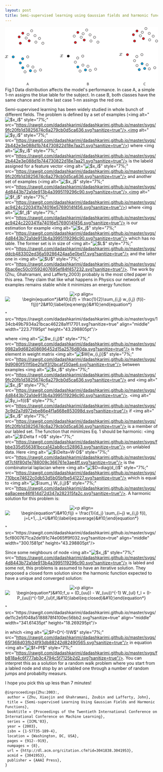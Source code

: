 ```yaml
---
layout: post
title: Semi-supervised learning using Gaussian fields and harmonic functions
---
```


![_config.yml](/images/semi-example-1.svg)
Fig.1 Data distribution affects the model's performance. In case A, a simple 1-nn assigns the blue lable for the subject. In case B, both classes have the same chance and in the last case 1-nn assings the red one.  

Semi-supervised learning has been widely studied in whole bunch of different fields.
The problem is defined by a set of examples (<img alt="<img alt="$x_i$" style="top:7%;" src="https://rawgit.com/dadashkarimi/dadashkarimi.github.io/master/svgs/9fc20fb1d3825674c6a279cb0d5ca636.svg?sanitize=true"/>" style="7%;" src="https://rawgit.com/dadashkarimi/dadashkarimi.github.io/master/svgs/9fc20fb1d3825674c6a279cb0d5ca636.svg?sanitize=true"/>,<img alt="<img alt="$y_i$" style="top:7%;" src="https://rawgit.com/dadashkarimi/dadashkarimi.github.io/master/svgs/2b442e3e088d1b744730822d18e7aa21.svg?sanitize=true"/>" style="7%;" src="https://rawgit.com/dadashkarimi/dadashkarimi.github.io/master/svgs/2b442e3e088d1b744730822d18e7aa21.svg?sanitize=true"/>) where <img alt="<img alt="$y_i$" style="top:7%;" src="https://rawgit.com/dadashkarimi/dadashkarimi.github.io/master/svgs/2b442e3e088d1b744730822d18e7aa21.svg?sanitize=true"/>" style="7%;" src="https://rawgit.com/dadashkarimi/dadashkarimi.github.io/master/svgs/2b442e3e088d1b744730822d18e7aa21.svg?sanitize=true"/> is the labeld assigned for a feature vector <img alt="<img alt="$x_i$" style="top:7%;" src="https://rawgit.com/dadashkarimi/dadashkarimi.github.io/master/svgs/9fc20fb1d3825674c6a279cb0d5ca636.svg?sanitize=true"/>" style="7%;" src="https://rawgit.com/dadashkarimi/dadashkarimi.github.io/master/svgs/9fc20fb1d3825674c6a279cb0d5ca636.svg?sanitize=true"/> and another set of examples (<img alt="<img alt="$x_j$" style="top:7%;" src="https://rawgit.com/dadashkarimi/dadashkarimi.github.io/master/svgs/4d8443b72a1de913b4a3995119296c90.svg?sanitize=true"/>" style="7%;" src="https://rawgit.com/dadashkarimi/dadashkarimi.github.io/master/svgs/4d8443b72a1de913b4a3995119296c90.svg?sanitize=true"/>,<img alt="<img alt="$f_j$" style="top:7%;" src="https://rawgit.com/dadashkarimi/dadashkarimi.github.io/master/svgs/ac9424c220341fa74016e5769014f456.svg?sanitize=true"/>" style="7%;" src="https://rawgit.com/dadashkarimi/dadashkarimi.github.io/master/svgs/ac9424c220341fa74016e5769014f456.svg?sanitize=true"/>) where <img alt="<img alt="$f_j$" style="top:7%;" src="https://rawgit.com/dadashkarimi/dadashkarimi.github.io/master/svgs/ac9424c220341fa74016e5769014f456.svg?sanitize=true"/>" style="7%;" src="https://rawgit.com/dadashkarimi/dadashkarimi.github.io/master/svgs/ac9424c220341fa74016e5769014f456.svg?sanitize=true"/> is our estimation for example <img alt="<img alt="$x_j$" style="top:7%;" src="https://rawgit.com/dadashkarimi/dadashkarimi.github.io/master/svgs/4d8443b72a1de913b4a3995119296c90.svg?sanitize=true"/>" style="7%;" src="https://rawgit.com/dadashkarimi/dadashkarimi.github.io/master/svgs/4d8443b72a1de913b4a3995119296c90.svg?sanitize=true"/> which has no lable.
 The former set is in size of <img alt="<img alt="$L$" style="top:7%;" src="https://rawgit.com/dadashkarimi/dadashkarimi.github.io/master/svgs/ddcb483302ed36a59286424aa5e0be17.svg?sanitize=true"/>" style="7%;" src="https://rawgit.com/dadashkarimi/dadashkarimi.github.io/master/svgs/ddcb483302ed36a59286424aa5e0be17.svg?sanitize=true"/> and the latter one in <img alt="<img alt="$U$" style="top:7%;" src="https://rawgit.com/dadashkarimi/dadashkarimi.github.io/master/svgs/6bac6ec50c01592407695ef84f457232.svg?sanitize=true"/>" style="7%;" src="https://rawgit.com/dadashkarimi/dadashkarimi.github.io/master/svgs/6bac6ec50c01592407695ef84f457232.svg?sanitize=true"/>.
The work by (Zhu, Ghahramani, and Lafferty,2003) probably is the most cited paper in this area. 
They claim that like what happens in Physics our network of examples remains stable while it minimizes an energy function:

<p align="center"><img alt="<p align="center"><img alt="\begin{equation*}&amp;#10;E(f) = \frac{1}{2}\sum_{i,j} w_{i,j} (f(i)-f(j))^2&amp;#10;\label{eq:energy}&amp;#10;\end{equation*}" src="https://rawgit.com/dadashkarimi/dadashkarimi.github.io/master/svgs/70748d381608689f6dd679a6445edd69.svg?sanitize=true" align="middle" width="292.8156pt" height="43.298805pt"/></p>" src="https://rawgit.com/dadashkarimi/dadashkarimi.github.io/master/svgs/134cb49b7934a21bcac46228a1f17701.svg?sanitize=true" align="middle" width="223.71195pt" height="43.298805pt"/></p>

where <img alt="<img alt="$w_{i,j}$" style="top:7%;" src="https://rawgit.com/dadashkarimi/dadashkarimi.github.io/master/svgs/9982a9d682d08696452d15a2576d80da.svg?sanitize=true"/>" style="7%;" src="https://rawgit.com/dadashkarimi/dadashkarimi.github.io/master/svgs/9982a9d682d08696452d15a2576d80da.svg?sanitize=true"/> is the element in weight matrix <img alt="<img alt="$W[w_{i,j}]$" style="top:7%;" src="https://rawgit.com/dadashkarimi/dadashkarimi.github.io/master/svgs/9d9080f511f5be2fa1f312bcaf250ae6.svg?sanitize=true"/>" style="7%;" src="https://rawgit.com/dadashkarimi/dadashkarimi.github.io/master/svgs/9d9080f511f5be2fa1f312bcaf250ae6.svg?sanitize=true"/> between examples <img alt="<img alt="$x_i$" style="top:7%;" src="https://rawgit.com/dadashkarimi/dadashkarimi.github.io/master/svgs/9fc20fb1d3825674c6a279cb0d5ca636.svg?sanitize=true"/>" style="7%;" src="https://rawgit.com/dadashkarimi/dadashkarimi.github.io/master/svgs/9fc20fb1d3825674c6a279cb0d5ca636.svg?sanitize=true"/> and <img alt="<img alt="$x_j$" style="top:7%;" src="https://rawgit.com/dadashkarimi/dadashkarimi.github.io/master/svgs/4d8443b72a1de913b4a3995119296c90.svg?sanitize=true"/>" style="7%;" src="https://rawgit.com/dadashkarimi/dadashkarimi.github.io/master/svgs/4d8443b72a1de913b4a3995119296c90.svg?sanitize=true"/>. <img alt="<img alt="$y_i=f(i)$" style="top:7%;" src="https://rawgit.com/dadashkarimi/dadashkarimi.github.io/master/svgs/3c9d2a7d972ebe86e4f1a668e853098d.svg?sanitize=true"/>" style="7%;" src="https://rawgit.com/dadashkarimi/dadashkarimi.github.io/master/svgs/3c9d2a7d972ebe86e4f1a668e853098d.svg?sanitize=true"/> if <img alt="<img alt="$x_i$" style="top:7%;" src="https://rawgit.com/dadashkarimi/dadashkarimi.github.io/master/svgs/9fc20fb1d3825674c6a279cb0d5ca636.svg?sanitize=true"/>" style="7%;" src="https://rawgit.com/dadashkarimi/dadashkarimi.github.io/master/svgs/9fc20fb1d3825674c6a279cb0d5ca636.svg?sanitize=true"/> is a member of our labled set.
The function that minimizes Eq. 1 should be harmonic: <img alt="<img alt="$\Delta f =0$" style="top:7%;" src="https://rawgit.com/dadashkarimi/dadashkarimi.github.io/master/svgs/fbbe335d556381bcca142ab8cc528963.svg?sanitize=true"/>" style="7%;" src="https://rawgit.com/dadashkarimi/dadashkarimi.github.io/master/svgs/fbbe335d556381bcca142ab8cc528963.svg?sanitize=true"/> on unlabled data. Here <img alt="<img alt="$\Delta=W-D$" style="top:7%;" src="https://rawgit.com/dadashkarimi/dadashkarimi.github.io/master/svgs/df7cf4f80d1e788009c366761e3ae4ff.svg?sanitize=true"/>" style="7%;" src="https://rawgit.com/dadashkarimi/dadashkarimi.github.io/master/svgs/df7cf4f80d1e788009c366761e3ae4ff.svg?sanitize=true"/> is the combinatorial laplacian where <img alt="<img alt="$D=diag(d_i)$" style="top:7%;" src="https://rawgit.com/dadashkarimi/dadashkarimi.github.io/master/svgs/710bce74622c0db53d5b05bfbe541227.svg?sanitize=true"/>" style="7%;" src="https://rawgit.com/dadashkarimi/dadashkarimi.github.io/master/svgs/710bce74622c0db53d5b05bfbe541227.svg?sanitize=true"/> which is equal to <img alt="<img alt="$\sum_j W_{i,j}$" style="top:7%;" src="https://rawgit.com/dadashkarimi/dadashkarimi.github.io/master/svgs/ea8aceee46f814d72d347a282315fa2c.svg?sanitize=true"/>" style="7%;" src="https://rawgit.com/dadashkarimi/dadashkarimi.github.io/master/svgs/ea8aceee46f814d72d347a282315fa2c.svg?sanitize=true"/>. 
A harmonic solution for this problem is:

<p align="center"><img alt="<p align="center"><img alt="\begin{equation*}&amp;#10;f(j) = \frac{1}{d_j} \sum_{i~j} w_{i,j} f(i), j=L+1,..,L+U&amp;#10;\label{eq:average}&amp;#10;\end{equation*}" src="https://rawgit.com/dadashkarimi/dadashkarimi.github.io/master/svgs/d3be50cd6a9974022cc68337d5747b25.svg?sanitize=true" align="middle" width="368.4219pt" height="43.298805pt"/></p>" src="https://rawgit.com/dadashkarimi/dadashkarimi.github.io/master/svgs/5cf8007671ca2de191c74e065ff9f032.svg?sanitize=true" align="middle" width="300.1581pt" height="43.298805pt"/></p>

Since some neighbours of node <img alt="<img alt="$x_j$" style="top:7%;" src="https://rawgit.com/dadashkarimi/dadashkarimi.github.io/master/svgs/4d8443b72a1de913b4a3995119296c90.svg?sanitize=true"/>" style="7%;" src="https://rawgit.com/dadashkarimi/dadashkarimi.github.io/master/svgs/4d8443b72a1de913b4a3995119296c90.svg?sanitize=true"/> is labled and some not, this problems is assumed to have an iterative solution.
They proposed a closed form solution since the harmonic function expected to have a unique and converged solution:

<p align="center"><img alt="<p align="center"><img alt="\begin{equation*}&amp;#10;f_u = (D_{uu}) - W_{uu})^{-1} W_{ul} f_l = (I-P_{uu})^{-1}P_{ul}f_l&amp;#10;\label{eq:closed}&amp;#10;\end{equation*}" src="https://rawgit.com/dadashkarimi/dadashkarimi.github.io/master/svgs/9c0199734da83f51a3a1d7a7dc66e74b.svg?sanitize=true" align="middle" width="410.70975pt" height="18.269295pt"/></p>" src="https://rawgit.com/dadashkarimi/dadashkarimi.github.io/master/svgs/de11c2e5f048a5188878f4100ec56bb2.svg?sanitize=true" align="middle" width="341.61435pt" height="18.269295pt"/></p>

in which <img alt="<img alt="$P=D^{-1}W$" style="top:7%;" src="https://rawgit.com/dadashkarimi/dadashkarimi.github.io/master/svgs/65f368d03fb24f93db88242d82490565.svg?sanitize=true"/>" style="7%;" src="https://rawgit.com/dadashkarimi/dadashkarimi.github.io/master/svgs/65f368d03fb24f93db88242d82490565.svg?sanitize=true"/> in equation <img alt="<img alt="$f=Pf$" style="top:7%;" src="https://rawgit.com/dadashkarimi/dadashkarimi.github.io/master/svgs/fb818a4c6f777ab3c4794c5f7125b2d2.svg?sanitize=true"/>" style="7%;" src="https://rawgit.com/dadashkarimi/dadashkarimi.github.io/master/svgs/fb818a4c6f777ab3c4794c5f7125b2d2.svg?sanitize=true"/>.
You can interpret this as a solution for a random walk problem where you start from a labled node and stop by an unlabled one through a number of random jumps and probabilty measurs. 

I hope you pick this up less than 7 minutes!

```
@inproceedings{Zhu:2003:,
 author = {Zhu, Xiaojin and Ghahramani, Zoubin and Lafferty, John},
 title = {Semi-supervised Learning Using Gaussian Fields and Harmonic Functions},
 booktitle = {Proceedings of the Twentieth International Conference on International Conference on Machine Learning},
 series = {ICML'03},
 year = {2003},
 isbn = {1-57735-189-4},
 location = {Washington, DC, USA},
 pages = {912--919},
 numpages = {8},
 url = {http://dl.acm.org/citation.cfm?id=3041838.3041953},
 acmid = {3041953},
 publisher = {AAAI Press},
} 
``` 

